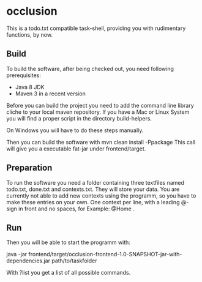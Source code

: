 # occlusion


This is a todo.txt compatible task-shell, providing you with rudimentary functions, by now.

## Build

To build the software, after being checked out, you need following prerequisites:
* Java 8 JDK
* Maven 3 in a recent version

Before you can build the project you need to add the command line library cliche to your local maven repository. If you
have a Mac or Linux System you will find a proper script in the directory build-helpers.

On Windows you will have to do these steps manually.

Then you can build the software with mvn clean install -Ppackage
This call will give you a executable fat-jar under frontend/target.

## Preparation

To run the software you need a folder containing three textfiles named todo.txt, done.txt and contexts.txt.
They will store your data. You are currently not able to add new contexts using the programm, so you have to make these 
entries on your own. 
One context per line, with a leading @-sign in front and no spaces, for Example: @Home .

## Run

Then you will be able to start the programm with:

java -jar frontend/target/occlusion-frontend-1.0-SNAPSHOT-jar-with-dependencies.jar path/to/taskfolder

With ?list you get a list of all possible commands.